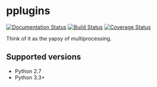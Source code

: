 pplugins
========
[![Documentation Status](https://readthedocs.org/projects/pplugins/badge/?version=latest)](http://pplugins.readthedocs.org/en/latest/?badge=latest) [![Build Status](https://github.com/JohnMaguire/pplugins/workflows/pplugins/badge.svg)](https://github.com/JohnMaguire/pplugins/actions?query=workflow%3Applugins) [![Coverage Status](https://codecov.io/github/JohnMaguire/pplugins/coverage.svg?branch=master)](https://codecov.io/github/JohnMaguire/pplugins?branch=master)

Think of it as the yapsy of multiprocessing.

Supported versions
------------------
* Python 2.7
* Python 3.3+
